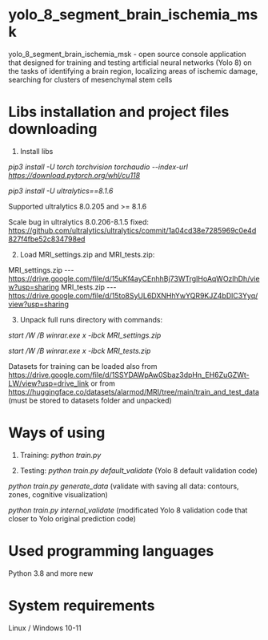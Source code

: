 # yolo_8_segment_brain_ischemia_msk
yolo_8_segment_brain_ischemia_msk - open source console application that designed for training and testing artificial neural networks (Yolo 8) on the tasks of identifying a brain region, localizing areas of ischemic damage, searching for clusters of mesenchymal stem cells

# Libs installation and project files downloading
1. Install libs

_pip3 install -U torch torchvision torchaudio --index-url https://download.pytorch.org/whl/cu118_

_pip3 install -U ultralytics==8.1.6_

Supported ultralytics 8.0.205 and >= 8.1.6

Scale bug in ultralytics 8.0.206-8.1.5 fixed: https://github.com/ultralytics/ultralytics/commit/1a04cd38e7285969c0e4d827f4fbe52c834798ed

2. Load MRI_settings.zip and MRI_tests.zip: 

MRI_settings.zip --- https://drive.google.com/file/d/15uKf4ayCEnhhBj73WTrgIHoAqWOzlhDh/view?usp=sharing
MRI_tests.zip --- https://drive.google.com/file/d/15to8SyUL6DXNHhYwYQR9KJZ4bDlC3Yyq/view?usp=sharing

3. Unpack full runs directory with commands: 

_start /W /B winrar.exe x -ibck MRI_settings.zip_

_start /W /B winrar.exe x -ibck MRI_tests.zip_

Datasets for training can be loaded also from 
https://drive.google.com/file/d/1SSYDAWpAw0Sbaz3dpHn_EH6ZuGZWt-LW/view?usp=drive_link
or from https://huggingface.co/datasets/alarmod/MRI/tree/main/train_and_test_data (must be stored to datasets folder and unpacked)

# Ways of using
1. Training:
_python train.py_

2. Testing: 
_python train.py default_validate_
(Yolo 8 default validation code)

_python train.py generate_data_
(validate with saving all data: contours, zones, cognitive visualization)

_python train.py internal_validate_
(modificated Yolo 8 validation code that closer to Yolo original prediction code)

# Used programming languages
Python 3.8 and more new

# System requirements
Linux / Windows 10-11

